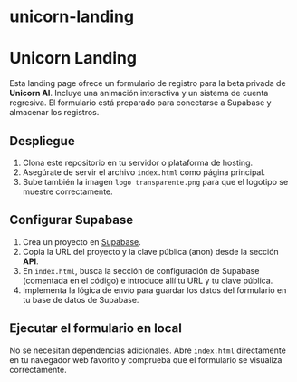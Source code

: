 # unicorn-landing
# Unicorn Landing

Esta landing page ofrece un formulario de registro para la beta privada de **Unicorn AI**. Incluye una animación interactiva y un sistema de cuenta regresiva. El formulario está preparado para conectarse a Supabase y almacenar los registros.

## Despliegue

1. Clona este repositorio en tu servidor o plataforma de hosting.
2. Asegúrate de servir el archivo `index.html` como página principal.
3. Sube también la imagen `logo transparente.png` para que el logotipo se muestre correctamente.

## Configurar Supabase

1. Crea un proyecto en [Supabase](https://supabase.com/).
2. Copia la URL del proyecto y la clave pública (anon) desde la sección **API**.
3. En `index.html`, busca la sección de configuración de Supabase (comentada en el código) e introduce allí tu URL y tu clave pública.
4. Implementa la lógica de envío para guardar los datos del formulario en tu base de datos de Supabase.

## Ejecutar el formulario en local

No se necesitan dependencias adicionales. Abre `index.html` directamente en tu navegador web favorito y comprueba que el formulario se visualiza correctamente.
